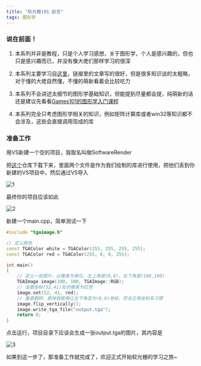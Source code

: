 ```yaml
---
title: "软光栅|01 前言"
tags: 图形学
---
```


### 说在前面！

1. 本系列并非是教程，只是个人学习感想，关于图形学，个人是感兴趣的，但也只是感兴趣而已，并没有像大佬们那样学习的很深

2. 本系列主要学习自[这里](https://github.com/ssloy/tinyrenderer/wiki)，链接里的文章写的很好，但是很多知识谈的太粗略，对于懂的大佬自然懂，不懂的萌新看着会比较吃力

3. 本系列不会讲述太细节的图形学基础知识，但能提到尽量都会提，纯萌新的话还是建议先看看[Games101的图形学入门课程](https://www.bilibili.com/video/BV1X7411F744)

4. 本系列完全只考虑图形学相关的知识，例如矩阵计算库或者win32等知识都不会涉及，这些会直接调用现成的库

### 准备工作

用VS新建一个空的项目，我取名叫做SoftwareRender

把[这个](https://github.com/ssloy/tinyrenderer/tree/909fe20934ba5334144d2c748805690a1fa4c89f)仓库下载下来，里面两个文件是作为我们绘制的库进行使用，把他们丢到你新建的VS项目中，然后通过VS导入

![1](https://www.logarius996.icu/images/SoftwareRender/1.png)

最终你的项目应该如此

![2](https://www.logarius996.icu/images/SoftwareRender/2.png)

新建一个main.cpp，简单测试一下

```c++
#include "tgaimage.h"

// 定义颜色
const TGAColor white = TGAColor(255, 255, 255, 255);
const TGAColor red = TGAColor(255, 0, 0, 255);

int main()
{
    // 定义一张图片，以像素为单位，左上角是(0,0)，右下角是(100,100)
	TGAImage image(100, 100, TGAImage::RGB);
    // 设置坐标(52,41)处的像素为红色
	image.set(52, 41, red);
    // 垂直翻转，那样就能够让左下角变为(0,0)坐标，符合正常坐标系习惯
	image.flip_vertically(); 
	image.write_tga_file("output.tga");
	return 0;
}
```

点击运行，项目目录下应该会生成一张output.tga的图片，其内容是

![3](https://www.logarius996.icu/images/SoftwareRender/3.png)

如果到这一步了，那准备工作就完成了，欢迎正式开始软光栅的学习之旅~
